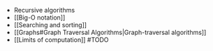 -   Recursive algorithms
-   [[Big-O notation]]
-   [[Searching and sorting]]
-   [[Graphs#Graph Traversal Algorithms|Graph-traversal algorithms]]
-   [[Limits of computation]]
#TODO 